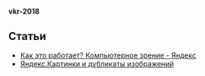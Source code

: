 #### vkr-2018

## Статьи

* [Как это работает? Компьютерное зрение - Яндекс](https://yandex.ru/blog/company/80564)
* [Яндекс.Картинки и дубликаты изображений](https://yandex.ru/company/technologies/duplicates/)
